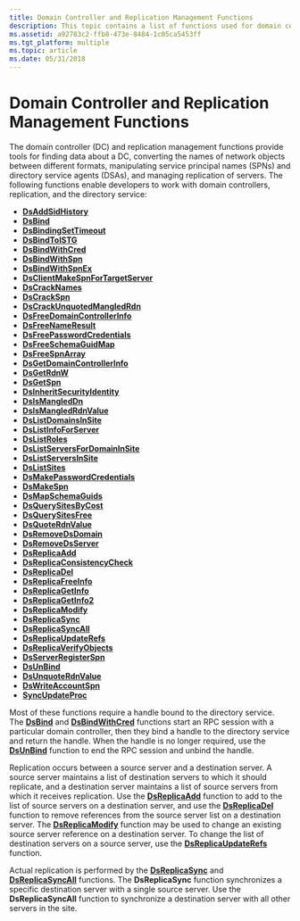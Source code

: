 ```yaml
---
title: Domain Controller and Replication Management Functions
description: This topic contains a list of functions used for domain controller and replication management.
ms.assetid: a92783c2-ffb8-473e-8484-1c05ca5453ff
ms.tgt_platform: multiple
ms.topic: article
ms.date: 05/31/2018
---
```


# Domain Controller and Replication Management Functions

The domain controller (DC) and replication management functions provide tools for finding data about a DC, converting the names of network objects between different formats, manipulating service principal names (SPNs) and directory service agents (DSAs), and managing replication of servers. The following functions enable developers to work with domain controllers, replication, and the directory service:

-   [**DsAddSidHistory**](/windows/desktop/api/Ntdsapi/nf-ntdsapi-dsaddsidhistorya)
-   [**DsBind**](/windows/desktop/api/Ntdsapi/nf-ntdsapi-dsbinda)
-   [**DsBindingSetTimeout**](/windows/desktop/api/Ntdsapi/nf-ntdsapi-dsbindingsettimeout)
-   [**DsBindToISTG**](/windows/desktop/api/Ntdsapi/nf-ntdsapi-dsbindtoistga)
-   [**DsBindWithCred**](/windows/desktop/api/Ntdsapi/nf-ntdsapi-dsbindwithcreda)
-   [**DsBindWithSpn**](/windows/desktop/api/Ntdsapi/nf-ntdsapi-dsbindwithspna)
-   [**DsBindWithSpnEx**](/windows/desktop/api/Ntdsapi/nf-ntdsapi-dsbindwithspnexa)
-   [**DsClientMakeSpnForTargetServer**](/windows/desktop/api/Ntdsapi/nf-ntdsapi-dsclientmakespnfortargetservera)
-   [**DsCrackNames**](/windows/desktop/api/Ntdsapi/nf-ntdsapi-dscracknamesa)
-   [**DsCrackSpn**](/windows/desktop/api/Dsparse/nf-dsparse-dscrackspna)
-   [**DsCrackUnquotedMangledRdn**](/windows/desktop/api/Dsparse/nf-dsparse-dscrackunquotedmangledrdna)
-   [**DsFreeDomainControllerInfo**](/windows/desktop/api/Ntdsapi/nf-ntdsapi-dsfreedomaincontrollerinfoa)
-   [**DsFreeNameResult**](/windows/desktop/api/Ntdsapi/nf-ntdsapi-dsfreenameresulta)
-   [**DsFreePasswordCredentials**](/windows/desktop/api/Ntdsapi/nf-ntdsapi-dsfreepasswordcredentials)
-   [**DsFreeSchemaGuidMap**](/windows/desktop/api/Ntdsapi/nf-ntdsapi-dsfreeschemaguidmapa)
-   [**DsFreeSpnArray**](/windows/desktop/api/Ntdsapi/nf-ntdsapi-dsfreespnarraya)
-   [**DsGetDomainControllerInfo**](/windows/desktop/api/Ntdsapi/nf-ntdsapi-dsgetdomaincontrollerinfoa)
-   [**DsGetRdnW**](/windows/desktop/api/Dsparse/nf-dsparse-dsgetrdnw)
-   [**DsGetSpn**](/windows/desktop/api/Ntdsapi/nf-ntdsapi-dsgetspna)
-   [**DsInheritSecurityIdentity**](/windows/desktop/api/Ntdsapi/nf-ntdsapi-dsinheritsecurityidentitya)
-   [**DsIsMangledDn**](/windows/desktop/api/Dsparse/nf-dsparse-dsismangleddna)
-   [**DsIsMangledRdnValue**](/windows/desktop/api/Dsparse/nf-dsparse-dsismangledrdnvaluea)
-   [**DsListDomainsInSite**](/windows/desktop/api/Ntdsapi/nf-ntdsapi-dslistdomainsinsitea)
-   [**DsListInfoForServer**](/windows/desktop/api/Ntdsapi/nf-ntdsapi-dslistinfoforservera)
-   [**DsListRoles**](/windows/desktop/api/Ntdsapi/nf-ntdsapi-dslistrolesa)
-   [**DsListServersForDomainInSite**](/windows/desktop/api/Ntdsapi/nf-ntdsapi-dslistserversfordomaininsitea)
-   [**DsListServersInSite**](/windows/desktop/api/Ntdsapi/nf-ntdsapi-dslistserversinsitea)
-   [**DsListSites**](/windows/desktop/api/Ntdsapi/nf-ntdsapi-dslistsitesa)
-   [**DsMakePasswordCredentials**](/windows/desktop/api/Ntdsapi/nf-ntdsapi-dsmakepasswordcredentialsa)
-   [**DsMakeSpn**](/windows/desktop/api/Dsparse/nf-dsparse-dsmakespna)
-   [**DsMapSchemaGuids**](/windows/desktop/api/Ntdsapi/nf-ntdsapi-dsmapschemaguidsa)
-   [**DsQuerySitesByCost**](/windows/desktop/api/Ntdsapi/nf-ntdsapi-dsquerysitesbycosta)
-   [**DsQuerySitesFree**](/windows/desktop/api/Ntdsapi/nf-ntdsapi-dsquerysitesfree)
-   [**DsQuoteRdnValue**](/windows/desktop/api/Dsparse/nf-dsparse-dsquoterdnvaluea)
-   [**DsRemoveDsDomain**](/windows/desktop/api/Ntdsapi/nf-ntdsapi-dsremovedsdomaina)
-   [**DsRemoveDsServer**](/windows/desktop/api/Ntdsapi/nf-ntdsapi-dsremovedsservera)
-   [**DsReplicaAdd**](/windows/desktop/api/Ntdsapi/nf-ntdsapi-dsreplicaadda)
-   [**DsReplicaConsistencyCheck**](/windows/desktop/api/Ntdsapi/nf-ntdsapi-dsreplicaconsistencycheck)
-   [**DsReplicaDel**](/windows/desktop/api/Ntdsapi/nf-ntdsapi-dsreplicadela)
-   [**DsReplicaFreeInfo**](/windows/desktop/api/Ntdsapi/nf-ntdsapi-dsreplicafreeinfo)
-   [**DsReplicaGetInfo**](/windows/desktop/api/Ntdsapi/nf-ntdsapi-dsreplicagetinfow)
-   [**DsReplicaGetInfo2**](/windows/desktop/api/Ntdsapi/nf-ntdsapi-dsreplicagetinfo2w)
-   [**DsReplicaModify**](/windows/desktop/api/Ntdsapi/nf-ntdsapi-dsreplicamodifya)
-   [**DsReplicaSync**](/windows/desktop/api/Ntdsapi/nf-ntdsapi-dsreplicasynca)
-   [**DsReplicaSyncAll**](/windows/desktop/api/Ntdsapi/nf-ntdsapi-dsreplicasyncalla)
-   [**DsReplicaUpdateRefs**](/windows/desktop/api/Ntdsapi/nf-ntdsapi-dsreplicaupdaterefsa)
-   [**DsReplicaVerifyObjects**](/windows/desktop/api/Ntdsapi/nf-ntdsapi-dsreplicaverifyobjectsa)
-   [**DsServerRegisterSpn**](/windows/desktop/api/Ntdsapi/nf-ntdsapi-dsserverregisterspna)
-   [**DsUnBind**](/windows/desktop/api/Ntdsapi/nf-ntdsapi-dsunbinda)
-   [**DsUnquoteRdnValue**](/windows/desktop/api/Dsparse/nf-dsparse-dsunquoterdnvaluea)
-   [**DsWriteAccountSpn**](/windows/desktop/api/Ntdsapi/nf-ntdsapi-dswriteaccountspna)
-   [**SyncUpdateProc**](https://msdn.microsoft.com/en-us/library/ms677968(v=VS.85).aspx)

Most of these functions require a handle bound to the directory service. The [**DsBind**](/windows/desktop/api/Ntdsapi/nf-ntdsapi-dsbinda) and [**DsBindWithCred**](/windows/desktop/api/Ntdsapi/nf-ntdsapi-dsbindwithcreda) functions start an RPC session with a particular domain controller, then they bind a handle to the directory service and return the handle. When the handle is no longer required, use the [**DsUnBind**](/windows/desktop/api/Ntdsapi/nf-ntdsapi-dsunbinda) function to end the RPC session and unbind the handle.

Replication occurs between a source server and a destination server. A source server maintains a list of destination servers to which it should replicate, and a destination server maintains a list of source servers from which it receives replication. Use the [**DsReplicaAdd**](/windows/desktop/api/Ntdsapi/nf-ntdsapi-dsreplicaadda) function to add to the list of source servers on a destination server, and use the [**DsReplicaDel**](/windows/desktop/api/Ntdsapi/nf-ntdsapi-dsreplicadela) function to remove references from the source server list on a destination server. The [**DsReplicaModify**](/windows/desktop/api/Ntdsapi/nf-ntdsapi-dsreplicamodifya) function may be used to change an existing source server reference on a destination server. To change the list of destination servers on a source server, use the [**DsReplicaUpdateRefs**](/windows/desktop/api/Ntdsapi/nf-ntdsapi-dsreplicaupdaterefsa) function.

Actual replication is performed by the [**DsReplicaSync**](/windows/desktop/api/Ntdsapi/nf-ntdsapi-dsreplicasynca) and [**DsReplicaSyncAll**](/windows/desktop/api/Ntdsapi/nf-ntdsapi-dsreplicasyncalla) functions. The **DsReplicaSync** function synchronizes a specific destination server with a single source server. Use the **DsReplicaSyncAll** function to synchronize a destination server with all other servers in the site.

 

 




